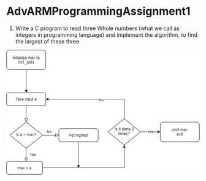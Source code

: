 # AdvARMProgrammingAssignment1

1. Write a C program to read three Whole numbers (what we call as integers in programming language) and
implement the algorithm, to find the largest of these three

![Problem_1](imgs/1.png?raw=true)
